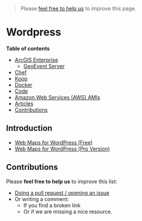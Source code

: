 > Please [feel free to help us](#contributions) to improve this page.

# Wordpress
<!-- START doctoc generated TOC please keep comment here to allow auto update -->
<!-- DON'T EDIT THIS SECTION, INSTEAD RE-RUN doctoc TO UPDATE -->
**Table of contents**

- [ArcGIS Enterprise](#arcgis-enterprise)
  - [GeoEvent Server](#geoevent-server)
- [Chef](#chef)
- [Koop](#koop)
- [Docker](#docker)
- [Code](#code)
- [Amazon Web Services (AWS) AMIs](#amazon-web-services-aws-amis)
- [Articles](#articles)
- [Contributions](#contributions)

<!-- END doctoc generated TOC please keep comment here to allow auto update -->


## Introduction

* [Web Maps for WordPress (Free)](http://www.geo-jobe.com/web-maps-for-wordpress/free/)
* [Web Maps for WordPress (Pro Version)](http://www.geo-jobe.com/web-maps-for-wordpress/pro/)

## Contributions
Please **feel free to help us** to improve this list:

* [Doing a pull request / opening an issue](https://github.com/hhkaos/awesome-arcgis#contributions)
* Or writing a comment:
  * If you find a broken link
  * Or if we are missing a nice resource.
